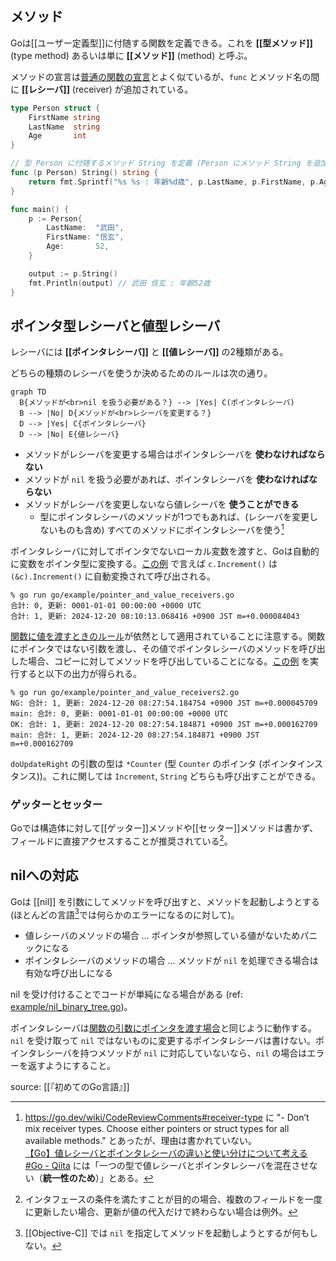## メソッド

Goは[[ユーザー定義型]]に付随する関数を定義できる。これを **[[型メソッド]]** (type method) あるいは単に **[[メソッド]]** (method) と呼ぶ。

メソッドの宣言は[普通の関数の宣言](Goの関数.md#関数の宣言)とよく似ているが、`func` とメソッド名の間に **[[レシーバ]]** (receiver) が追加されている。

```go
type Person struct {
	FirstName string
	LastName  string
	Age       int
}

// 型 Person に付随するメソッド String を定義 (Person にメソッド String を追加)
func (p Person) String() string {
	return fmt.Sprintf("%s %s : 年齢%d歳", p.LastName, p.FirstName, p.Age)
}
```


```go
func main() {
	p := Person{
		LastName:  "武田",
		FirstName: "信玄",
		Age:       52,
	}

	output := p.String()
	fmt.Println(output) // 武田 信玄 : 年齢52歳
}
```

## ポインタ型レシーバと値型レシーバ

レシーバには **[[ポインタレシーバ]]** と **[[値レシーバ]]** の2種類がある。

どちらの種類のレシーバを使うか決めるためのルールは次の通り。

```mermaid
graph TD
  B{メソッドが<br>nil を扱う必要がある？} --> |Yes| C(ポインタレシーバ)
  B --> |No| D{メソッドが<br>レシーバを変更する？}
  D --> |Yes| C{ポインタレシーバ}
  D --> |No| E{値レシーバ}
```

- メソッドがレシーバを変更する場合はポインタレシーバを **使わなければならない**
- メソッドが `nil` を扱う必要があれば、ポインタレシーバを **使わなければならない**
- メソッドがレシーバを変更しないなら値レシーバを **使うことができる**
  - 型にポインタレシーバのメソッドが1つでもあれば、(レシーバを変更しないものも含め) すべてのメソッドにポインタレシーバを使う[^2024-12-20-075542]

[^2024-12-20-075542]: https://go.dev/wiki/CodeReviewComments#receiver-type に "- Don’t mix receiver types. Choose either pointers or struct types for all available methods." とあったが、理由は書かれていない。<br>[【Go】値レシーバとポインタレシーバの違いと使い分けについて考える \#Go - Qiita](https://qiita.com/fujita-goq/items/ed8e8730b0976c3ff3a6) には「一つの型で値レシーバとポインタレシーバを混在させない（**統一性のため**）」とある。

ポインタレシーバに対してポインタでないローカル変数を渡すと、Goは自動的に変数をポインタ型に変換する。[この例](example/pointer_and_value_receivers.go) で言えば `c.Increment()` は `(&c).Increment()` に自動変換されて呼び出される。

```shell
% go run go/example/pointer_and_value_receivers.go
合計: 0, 更新: 0001-01-01 00:00:00 +0000 UTC
合計: 1, 更新: 2024-12-20 08:10:13.068416 +0900 JST m=+0.000084043
```

[関数に値を渡すときのルール](Goのポインタ.md#ポインタはミュータブルの印)が依然として適用されていることに注意する。関数にポインタではない引数を渡し、その値でポインタレシーバのメソッドを呼び出した場合、コピーに対してメソッドを呼び出していることになる。[この例](example/pointer_and_value_receivers2.go) を実行すると以下の出力が得られる。

```shell
% go run go/example/pointer_and_value_receivers2.go
NG: 合計: 1, 更新: 2024-12-20 08:27:54.184754 +0900 JST m=+0.000045709
main: 合計: 0, 更新: 0001-01-01 00:00:00 +0000 UTC
OK: 合計: 1, 更新: 2024-12-20 08:27:54.184871 +0900 JST m=+0.000162709
main: 合計: 1, 更新: 2024-12-20 08:27:54.184871 +0900 JST m=+0.000162709
```

`doUpdateRight` の引数の型は `*Counter` (型 `Counter` のポインタ (ポインタインスタンス))。これに関しては `Increment`, `String` どちらも呼び出すことができる。

### ゲッターとセッター

Goでは構造体に対して[[ゲッター]]メソッドや[[セッター]]メソッドは書かず、フィールドに直接アクセスすることが推奨されている[^2024-12-21-120141]。

[^2024-12-21-120141]: インタフェースの条件を満たすことが目的の場合、複数のフィールドを一度に更新したい場合、更新が値の代入だけで終わらない場合は例外。

## nilへの対応

Goは [[nil]] を引数にしてメソッドを呼び出すと、メソッドを起動しようとする (ほとんどの言語[^2024-12-21-121711]では何らかのエラーになるのに対して)。

[^2024-12-21-121711]: [[Objective-C]] では `nil` を指定してメソッドを起動しようとするが何もしない。

- 値レシーバのメソッドの場合 … ポインタが参照している値がないためパニックになる
- ポインタレシーバのメソッドの場合 … メソッドが `nil` を処理できる場合は有効な呼び出しになる

nil を受け付けることでコードが単純になる場合がある (ref: [example/nil_binary_tree.go](example/nil_binary_tree.go))。

ポインタレシーバは[関数の引数にポインタを渡す場合](Goのポインタ.md#ポインタはミュータブルの印)と同じように動作する。`nil` を受け取って `nil` ではないものに変更するポインタレシーバは書けない。ポインタレシーバを持つメソッドが `nil` に対応していないなら、`nil` の場合はエラーを返すようにすること。

source: [[『初めてのGo言語』]]
